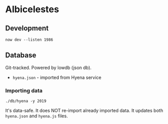 # Albicelestes

## Development

`now dev --listen 1986`

## Database

Git-tracked. Powered by lowdb (json db).

- `hyena.json` - imported from Hyena service

### Importing data

`./db/hyena -y 2019`

It's data-safe. It does NOT re-import already imported data.
It updates both `hyena.json` and `hyena.js` files.
